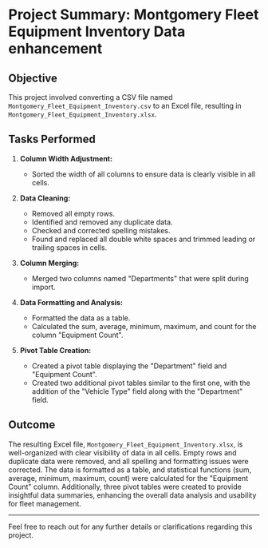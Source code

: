# Project Summary: Montgomery Fleet Equipment Inventory Data enhancement

## Objective
This project involved converting a CSV file named `Montgomery_Fleet_Equipment_Inventory.csv` to an Excel file, resulting in `Montgomery_Fleet_Equipment_Inventory.xlsx`.

## Tasks Performed

1. **Column Width Adjustment:**
   - Sorted the width of all columns to ensure data is clearly visible in all cells.

2. **Data Cleaning:**
   - Removed all empty rows.
   - Identified and removed any duplicate data.
   - Checked and corrected spelling mistakes.
   - Found and replaced all double white spaces and trimmed leading or trailing spaces in cells.

3. **Column Merging:**
   - Merged two columns named "Departments" that were split during import.

4. **Data Formatting and Analysis:**
   - Formatted the data as a table.
   - Calculated the sum, average, minimum, maximum, and count for the column "Equipment Count".

5. **Pivot Table Creation:**
   - Created a pivot table displaying the "Department" field and "Equipment Count".
   - Created two additional pivot tables similar to the first one, with the addition of the "Vehicle Type" field along with the "Department" field.

## Outcome
The resulting Excel file, `Montgomery_Fleet_Equipment_Inventory.xlsx`, is well-organized with clear visibility of data in all cells. Empty rows and duplicate data were removed, and all spelling and formatting issues were corrected. The data is formatted as a table, and statistical functions (sum, average, minimum, maximum, count) were calculated for the "Equipment Count" column. Additionally, three pivot tables were created to provide insightful data summaries, enhancing the overall data analysis and usability for fleet management.

---

Feel free to reach out for any further details or clarifications regarding this project.
